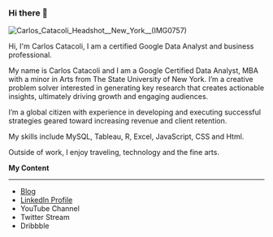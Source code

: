 ### Hi there 👋
![Carlos_Catacoli_Headshot__New_York__(IMG0757)](https://user-images.githubusercontent.com/65633642/166110390-4e6bc7a0-8e6e-4e7b-8c36-1ed49b605bdd.jpg)

Hi, I'm Carlos Catacoli, I am a certified Google Data Analyst and business professional. 

My name is Carlos Catacoli and I am a Google Certified Data Analyst, MBA with a minor in Arts from The State University of New York. I’m a creative problem solver interested in generating key research that creates actionable insights, ultimately driving growth and engaging audiences.

I’m a global citizen with experience in developing and executing successful strategies geared toward increasing revenue and client retention.

My skills include MySQL, Tableau, R, Excel, JavaScript, CSS and  Html.

Outside of work, I enjoy traveling, technology and the fine arts.


**My Content**
________________________________________________________________________________________________________________

- [Blog](https://drcyber.org/)
- [LinkedIn Profile](https://www.linkedin.com/in/carlosantoniocatacoli/)
- YouTube Channel
- Twitter Stream
- Dribbble



<!--
**datagig/datagig** is a ✨ _special_ ✨ repository because its `README.md` (this file) appears on your GitHub profile.

Here are some ideas to get you started:

- 🔭 I’m currently working on ...
- 🌱 I’m currently learning ...
- 👯 I’m looking to collaborate on ...
- 🤔 I’m looking for help with ...
- 💬 Ask me about ...
- 📫 How to reach me: ...
- 😄 Pronouns: ...
- ⚡ Fun fact: ...
-->
